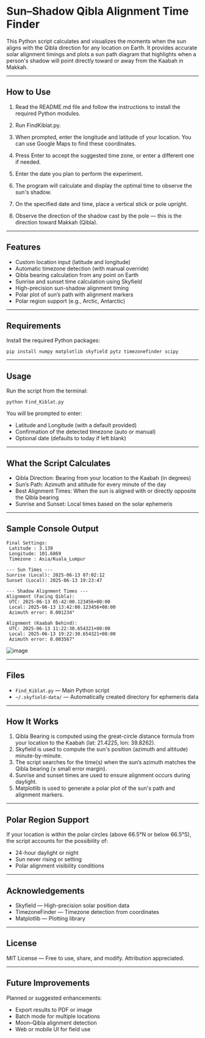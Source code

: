 # Sun–Shadow Qibla Alignment Time Finder

This Python script calculates and visualizes the moments when the sun aligns with the Qibla direction for any location on Earth. It provides accurate solar alignment timings and plots a sun path diagram that highlights when a person's shadow will point directly toward or away from the Kaabah in Makkah.

---

## How to Use

1. Read the README.md file and follow the instructions to install the required Python modules.


2. Run FindKiblat.py.


3. When prompted, enter the longitude and latitude of your location. You can use Google Maps to find these coordinates.


4. Press Enter to accept the suggested time zone, or enter a different one if needed.


5. Enter the date you plan to perform the experiment.


6. The program will calculate and display the optimal time to observe the sun's shadow.


7. On the specified date and time, place a vertical stick or pole upright.


8. Observe the direction of the shadow cast by the pole — this is the direction toward Makkah (Qibla).


---

## Features

* Custom location input (latitude and longitude)
* Automatic timezone detection (with manual override)
* Qibla bearing calculation from any point on Earth
* Sunrise and sunset time calculation using Skyfield
* High-precision sun-shadow alignment timing
* Polar plot of sun’s path with alignment markers
* Polar region support (e.g., Arctic, Antarctic)

---

## Requirements

Install the required Python packages:

```
pip install numpy matplotlib skyfield pytz timezonefinder scipy
```

---

## Usage

Run the script from the terminal:

```
python Find_Kiblat.py
```

You will be prompted to enter:

* Latitude and Longitude (with a default provided)
* Confirmation of the detected timezone (auto or manual)
* Optional date (defaults to today if left blank)

---

## What the Script Calculates

* Qibla Direction: Bearing from your location to the Kaabah (in degrees)
* Sun’s Path: Azimuth and altitude for every minute of the day
* Best Alignment Times: When the sun is aligned with or directly opposite the Qibla bearing
* Sunrise and Sunset: Local times based on the solar ephemeris

---

## Sample Console Output

```
Final Settings:
 Latitude : 3.139
 Longitude: 101.6869
 Timezone : Asia/Kuala_Lumpur

--- Sun Times ---
Sunrise (Local): 2025-06-13 07:02:12
Sunset (Local): 2025-06-13 19:23:47

--- Shadow Alignment Times ---
Alignment (Facing Qibla):
 UTC: 2025-06-13 05:42:00.123456+00:00
 Local: 2025-06-13 13:42:00.123456+08:00
 Azimuth error: 0.001234°

Alignment (Kaabah Behind):
 UTC: 2025-06-13 11:22:30.654321+00:00
 Local: 2025-06-13 19:22:30.654321+08:00
 Azimuth error: 0.003567°
```
![image](https://github.com/user-attachments/assets/e2899b26-b59c-4af5-b122-3510562ac9ff)

---

## Files

* `Find_Kiblat.py` — Main Python script
* `~/.skyfield-data/` — Automatically created directory for ephemeris data

---

## How It Works

1. Qibla Bearing is computed using the great-circle distance formula from your location to the Kaabah (lat: 21.4225, lon: 39.8262).
2. Skyfield is used to compute the sun's position (azimuth and altitude) minute-by-minute.
3. The script searches for the time(s) when the sun’s azimuth matches the Qibla bearing (± small error margin).
4. Sunrise and sunset times are used to ensure alignment occurs during daylight.
5. Matplotlib is used to generate a polar plot of the sun's path and alignment markers.

---

## Polar Region Support

If your location is within the polar circles (above 66.5°N or below 66.5°S), the script accounts for the possibility of:

* 24-hour daylight or night
* Sun never rising or setting
* Polar alignment visibility conditions

---

## Acknowledgements

* Skyfield — High-precision solar position data
* TimezoneFinder — Timezone detection from coordinates
* Matplotlib — Plotting library

---

## License

MIT License — Free to use, share, and modify. Attribution appreciated.

---

## Future Improvements

Planned or suggested enhancements:

* Export results to PDF or image
* Batch mode for multiple locations
* Moon–Qibla alignment detection
* Web or mobile UI for field use
